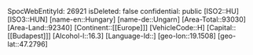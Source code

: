 ﻿---
location: [47.2796,19.1508]
type: Country
tags:
- geo/Country
---
SpocWebEntityId: 26921
isDeleted: false
confidential: public
[ISO2::HU]
[ISO3::HUN]
[name-en::Hungary]
[name-de::Ungarn]
[Area-Total::93030]
[Area-Land::92340]
[Continent::[[Europe]]]
[VehicleCode::H]
[Capital::[[Budapest]]]
[Alcohol-l::16.3]
[Language-Id::]
[geo-lon::19.1508]
[geo-lat::47.2796]

